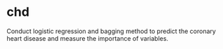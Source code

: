 # chd

Conduct logistic regression and bagging method to predict the coronary heart disease and measure the importance of variables.
